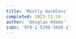 ```yaml
---
title: 'Mostly Harmless'
completed: 2023-11-24
author: 'Douglas Adams'
isbn: '978-1-5290-3456-1'
---
```

